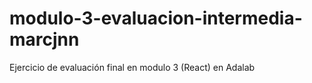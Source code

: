 # modulo-3-evaluacion-intermedia-marcjnn

Ejercicio de evaluación final en modulo 3 (React) en Adalab
